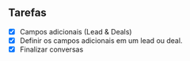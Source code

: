 ## Tarefas

- [X] Campos adicionais (Lead & Deals)
- [X] Definir os campos adicionais em um lead ou deal.
- [X] Finalizar conversas